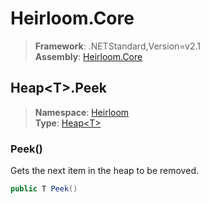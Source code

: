 # Heirloom.Core

> **Framework**: .NETStandard,Version=v2.1  
> **Assembly**: [Heirloom.Core][0]  

## Heap\<T>.Peek

> **Namespace**: [Heirloom][0]  
> **Type**: [Heap\<T>][1]  

### Peek()

Gets the next item in the heap to be removed.

```cs
public T Peek()
```

[0]: ../Heirloom.Core.md
[1]: Heirloom.Heap[T].md
